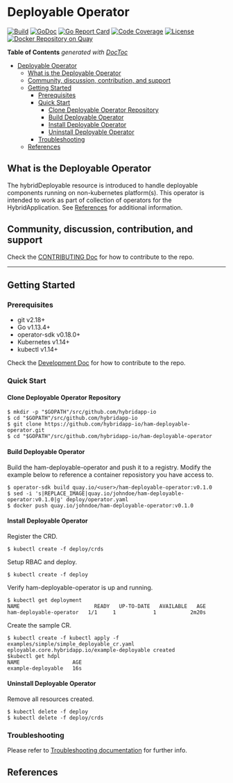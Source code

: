# Deployable Operator

[![Build](http://prow.purple-chesterfield.com/badge.svg?jobs=multiarch-image-ham-deployable-operator-postsubmit)](http://prow.purple-chesterfield.com/?job=multiarch-image-ham-deployable-operator-postsubmit)
[![GoDoc](https://godoc.org/github.com/hybridapp-io/ham-deployable-operator?status.svg)](https://godoc.org/github.com/hybridapp-io/ham-deployable-operator)
[![Go Report Card](https://goreportcard.com/badge/github.com/hybridapp-io/ham-deployable-operator)](https://goreportcard.com/report/github.com/hybridapp-io/ham-deployable-operator)
[![Code Coverage](https://codecov.io/gh/hybridapp-io/ham-deployable-operator/branch/master/graphs/badge.svg?branch=master)](https://codecov.io/gh/hybridapp-io/ham-deployable-operator?branch=master)
[![License](https://img.shields.io/:license-apache-blue.svg)](http://www.apache.org/licenses/LICENSE-2.0.html)
[![Docker Repository on Quay](https://quay.io/repository/hybridappio/ham-deployable-operator/status "Docker Repository on Quay")](https://quay.io/repository/hybridappio/ham-deployable-operator)

<!-- START doctoc generated TOC please keep comment here to allow auto update -->
<!-- DON'T EDIT THIS SECTION, INSTEAD RE-RUN doctoc TO UPDATE -->
**Table of Contents**  *generated with [DocToc](https://github.com/thlorenz/doctoc)*

- [Deployable Operator](#deployable-operator)
  - [What is the Deployable Operator](#what-is-the-deployable-operator)
  - [Community, discussion, contribution, and support](#community-discussion-contribution-and-support)
  - [Getting Started](#getting-started)
    - [Prerequisites](#prerequisites)
    - [Quick Start](#quick-start)
      - [Clone Deployable Operator Repository](#clone-deployable-operator-repository)
      - [Build Deployable Operator](#build-deployable-operator)
      - [Install Deployable Operator](#install-deployable-operator)
      - [Uninstall Deployable Operator](#uninstall-deployable-operator)
    - [Troubleshooting](#troubleshooting)
  - [References](#references)

<!-- END doctoc generated TOC please keep comment here to allow auto update -->

## What is the Deployable Operator

The hybridDeployable resource is introduced to handle deployable components running on non-kubernetes platform(s). This operator is intended to work as part of collection of operators for the HybridApplication.  See [References](#hybridApplication-references) for additional information.

## Community, discussion, contribution, and support

Check the [CONTRIBUTING Doc](CONTRIBUTING.md) for how to contribute to the repo.

------

## Getting Started

### Prerequisites

- git v2.18+
- Go v1.13.4+
- operator-sdk v0.18.0+
- Kubernetes v1.14+
- kubectl v1.14+

Check the [Development Doc](docs/development.md) for how to contribute to the repo.

### Quick Start

#### Clone Deployable Operator Repository

```shell
$ mkdir -p "$GOPATH"/src/github.com/hybridapp-io
$ cd "$GOPATH"/src/github.com/hybridapp-io
$ git clone https://github.com/hybridapp-io/ham-deployable-operator.git
$ cd "$GOPATH"/src/github.com/hybridapp-io/ham-deployable-operator
```

#### Build Deployable Operator

Build the ham-deployable-operator and push it to a registry.  Modify the example below to reference a container reposistory you have access to.

```shell
$ operator-sdk build quay.io/<user>/ham-deployable-operator:v0.1.0
$ sed -i 's|REPLACE_IMAGE|quay.io/johndoe/ham-deployable-operator:v0.1.0|g' deploy/operator.yaml
$ docker push quay.io/johndoe/ham-deployable-operator:v0.1.0
```

#### Install Deployable Operator

Register the CRD.

```shell
$ kubectl create -f deploy/crds
```

Setup RBAC and deploy.

```shell
$ kubectl create -f deploy
```

Verify ham-deployable-operator is up and running.

```shell
$ kubectl get deployment
NAME                        READY   UP-TO-DATE   AVAILABLE   AGE
ham-deployable-operator   1/1     1            1           2m20s
```

Create the sample CR.

```shell
$ kubectl create -f kubectl apply -f examples/simple/simple_deployable_cr.yaml
eployable.core.hybridapp.io/example-deployable created
$kubectl get hdpl
NAME                 AGE
example-deployable   16s
```

#### Uninstall Deployable Operator

Remove all resources created.

```shell
$ kubectl delete -f deploy
$ kubectl delete -f deploy/crds
```

### Troubleshooting

Please refer to [Troubleshooting documentation](docs/trouble_shooting.md) for further info.

## References
